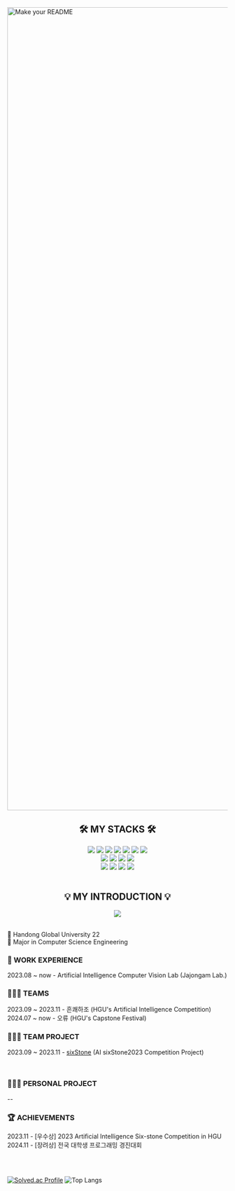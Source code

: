<img width="1834" alt="Make your README" src="https://github.com/user-attachments/assets/b224bd52-15be-40c7-8398-2d07fa6de132">

<div align=center>
<h2>🛠 MY STACKS 🛠</h2>
</div>

<div align=center> 
  <img src="https://img.shields.io/badge/Python-3776AB?style=for-the-badge&logo=Python&logoColor=white">
  <img src="https://img.shields.io/badge/c-A8B9CC?style=for-the-badge&logo=c&logoColor=white">
  <img src="https://img.shields.io/badge/c++-00599C?style=for-the-badge&logo=c%2B%2B&logoColor=white">
    <img src="https://img.shields.io/badge/mysql-4479A1?style=for-the-badge&logo=mysql&logoColor=white"> 
  <img src="https://img.shields.io/badge/java-007396?style=for-the-badge&logo=java&logoColor=white"> 
 <img src="https://img.shields.io/badge/github-181717?style=for-the-badge&logo=github&logoColor=white">
  <img src="https://img.shields.io/badge/git-F05032?style=for-the-badge&logo=git&logoColor=white">
  <br>
  <img src="https://img.shields.io/badge/linux-FCC624?style=for-the-badge&logo=linux&logoColor=white">
<img src="https://img.shields.io/badge/figma-F24E1E?style=for-the-badge&logo=figma&logoColor=white">
<img src="https://img.shields.io/badge/visual studio-5C2D91?style=for-the-badge&logo=visualstudio&logoColor=white">
  <img src="https://img.shields.io/badge/intellij idea-000000?style=for-the-badge&logo=intellijidea&logoColor=white">
  <br>
  <img src="https://img.shields.io/badge/eclipse ide-2C2255?style=for-the-badge&logo=eclipseide&logoColor=white">
   <img src="https://img.shields.io/badge/filezilla-BF0000?style=for-the-badge&logo=filezilla&logoColor=white">
   <img src="https://img.shields.io/badge/docker-2496ED?style=for-the-badge&logo=docker&logoColor=white">
   <img src="https://img.shields.io/badge/gradle-02303A?style=for-the-badge&logo=gradle&logoColor=white">


</div>

<br/> 

<div align=center>
<h2>💡 MY INTRODUCTION 💡</h2>
  <a href="[https://volcano-woodpecker-2f9.notion.site/2023-593897245c6d4ec7a719ba18a3343279?pvs=4](https://www.notion.so/3-ea84105025d5411398358170a11a9c08)" target="_blank"><img src="https://img.shields.io/badge/notion-41454A?style=for-the-badge&logo=notion&logoColor=white"></a>

</div>

<br/>

🏫 Handong Global University 22 <br/> 
📝 Major in Computer Science Engineering <br/>

### 💼 WORK EXPERIENCE<br/> 
2023.08 ~ now - Artificial Intelligence Computer Vision Lab (Jajongam Lab.)<br/>


### 🧑‍🤝‍🧑 TEAMS<br/> 
2023.09 ~ 2023.11 - 흔쾌하조 (HGU's Artificial Intelligence Competition)<br/>
2024.07 ~ now - 오류 (HGU's Capstone Festival)

### 👩🏻‍💻 TEAM PROJECT<br/> 
2023.09 ~ 2023.11 - [sixStone](https://github.com/sixStone2023/SW_sixStone) (AI sixStone2023 Competition Project)<br/>

<br/>

### 👩🏻‍💻 PERSONAL PROJECT<br/>
--

### 🏆 ACHIEVEMENTS<br/>
2023.11 - [우수상] 2023 Artificial Intelligence Six-stone Competition in HGU<br/>
2024.11 - [장려상] 전국 대학생 프로그래밍 경진대회<br/>

<br/> 
<br/> 

[![Solved.ac Profile](http://mazassumnida.wtf/api/v2/generate_badge?boj=dpdms9322)](https://solved.ac/dpdms9322) ![Top Langs](https://github-readme-stats.vercel.app/api/top-langs/?username=yeeun66&layout=compact)

<br/> 
